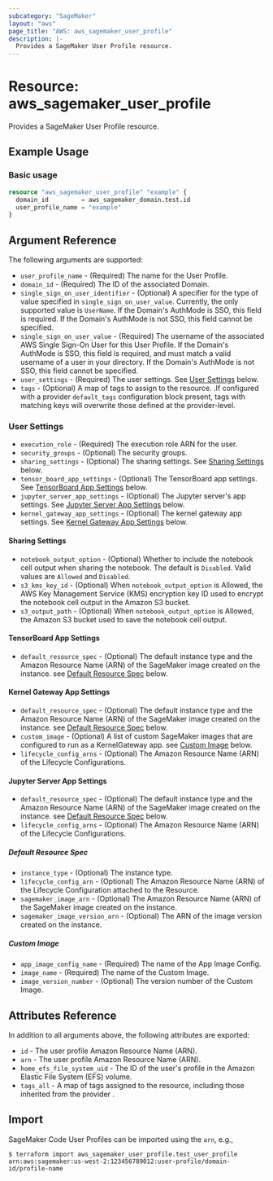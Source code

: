 ```yaml
---
subcategory: "SageMaker"
layout: "aws"
page_title: "AWS: aws_sagemaker_user_profile"
description: |-
  Provides a SageMaker User Profile resource.
---
```


# Resource: aws_sagemaker_user_profile

Provides a SageMaker User Profile resource.

## Example Usage

### Basic usage

```terraform
resource "aws_sagemaker_user_profile" "example" {
  domain_id         = aws_sagemaker_domain.test.id
  user_profile_name = "example"
}
```

## Argument Reference

The following arguments are supported:

* `user_profile_name` - (Required) The name for the User Profile.
* `domain_id` - (Required) The ID of the associated Domain.
* `single_sign_on_user_identifier` - (Optional) A specifier for the type of value specified in `single_sign_on_user_value`. Currently, the only supported value is `UserName`. If the Domain's AuthMode is SSO, this field is required. If the Domain's AuthMode is not SSO, this field cannot be specified.
* `single_sign_on_user_value` - (Required) The username of the associated AWS Single Sign-On User for this User Profile. If the Domain's AuthMode is SSO, this field is required, and must match a valid username of a user in your directory. If the Domain's AuthMode is not SSO, this field cannot be specified.
* `user_settings` - (Required) The user settings. See [User Settings](#user-settings) below.
* `tags` - (Optional) A map of tags to assign to the resource. .If configured with a provider `default_tags` configuration block present, tags with matching keys will overwrite those defined at the provider-level.

### User Settings

* `execution_role` - (Required) The execution role ARN for the user.
* `security_groups` - (Optional) The security groups.
* `sharing_settings` - (Optional) The sharing settings. See [Sharing Settings](#sharing-settings) below.
* `tensor_board_app_settings` - (Optional) The TensorBoard app settings. See [TensorBoard App Settings](#tensorboard-app-settings) below.
* `jupyter_server_app_settings` - (Optional) The Jupyter server's app settings. See [Jupyter Server App Settings](#jupyter-server-app-settings) below.
* `kernel_gateway_app_settings` - (Optional) The kernel gateway app settings. See [Kernel Gateway App Settings](#kernel-gateway-app-settings) below.

#### Sharing Settings

* `notebook_output_option` - (Optional) Whether to include the notebook cell output when sharing the notebook. The default is `Disabled`. Valid values are `Allowed` and `Disabled`.
* `s3_kms_key_id` - (Optional) When `notebook_output_option` is Allowed, the AWS Key Management Service (KMS) encryption key ID used to encrypt the notebook cell output in the Amazon S3 bucket.
* `s3_output_path` - (Optional) When `notebook_output_option` is Allowed, the Amazon S3 bucket used to save the notebook cell output.

#### TensorBoard App Settings

* `default_resource_spec` - (Optional) The default instance type and the Amazon Resource Name (ARN) of the SageMaker image created on the instance. see [Default Resource Spec](#default-resource-spec) below.

#### Kernel Gateway App Settings

* `default_resource_spec` - (Optional) The default instance type and the Amazon Resource Name (ARN) of the SageMaker image created on the instance. see [Default Resource Spec](#default-resource-spec) below.
* `custom_image` - (Optional) A list of custom SageMaker images that are configured to run as a KernelGateway app. see [Custom Image](#custom-image) below.
* `lifecycle_config_arns` - (Optional) The Amazon Resource Name (ARN) of the Lifecycle Configurations.

#### Jupyter Server App Settings

* `default_resource_spec` - (Optional) The default instance type and the Amazon Resource Name (ARN) of the SageMaker image created on the instance. see [Default Resource Spec](#default-resource-spec) below.
* `lifecycle_config_arns` - (Optional) The Amazon Resource Name (ARN) of the Lifecycle Configurations.

##### Default Resource Spec

* `instance_type` - (Optional) The instance type.
* `lifecycle_config_arn` - (Optional) The Amazon Resource Name (ARN) of the Lifecycle Configuration attached to the Resource.
* `sagemaker_image_arn` - (Optional) The Amazon Resource Name (ARN) of the SageMaker image created on the instance.
* `sagemaker_image_version_arn` - (Optional) The ARN of the image version created on the instance.

##### Custom Image

* `app_image_config_name` - (Required) The name of the App Image Config.
* `image_name` - (Required) The name of the Custom Image.
* `image_version_number` - (Optional) The version number of the Custom Image.

## Attributes Reference

In addition to all arguments above, the following attributes are exported:

* `id` - The user profile Amazon Resource Name (ARN).
* `arn` - The user profile Amazon Resource Name (ARN).
* `home_efs_file_system_uid` - The ID of the user's profile in the Amazon Elastic File System (EFS) volume.
* `tags_all` - A map of tags assigned to the resource, including those inherited from the provider .

## Import

SageMaker Code User Profiles can be imported using the `arn`, e.g.,

```
$ terraform import aws_sagemaker_user_profile.test_user_profile arn:aws:sagemaker:us-west-2:123456789012:user-profile/domain-id/profile-name
```
